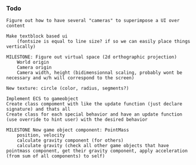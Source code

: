 ### Todo
	Figure out how to have several "cameras" to superimpose a UI over content
	
	Make textblock based ui
		(fontsize is equal to line size? if so we can easily place things vertically)

	MILESTONE: Figure out virtual space (2d orthographic projection)
		World origin
		Camera origin
		Camera width, height (bidimensionnal scaling, probably wont be necessary and w/h will correspond to the screen)

	New texture: circle (color, radius, segments?)

	Implement ECS to gameobject
	Create class compoment with like the update function (just declare signature) and thats all
	Create class for each special behavior and have an update function (use override to hint user) with the desired behavior
	
	MILESTONE New game object component: PointMass
		position, velocity
		calculate gravity component (for others)
		calculate gravity (check all other game objects that have pointmass component, get their gravity component, apply acceleration (from sum of all components) to self)
